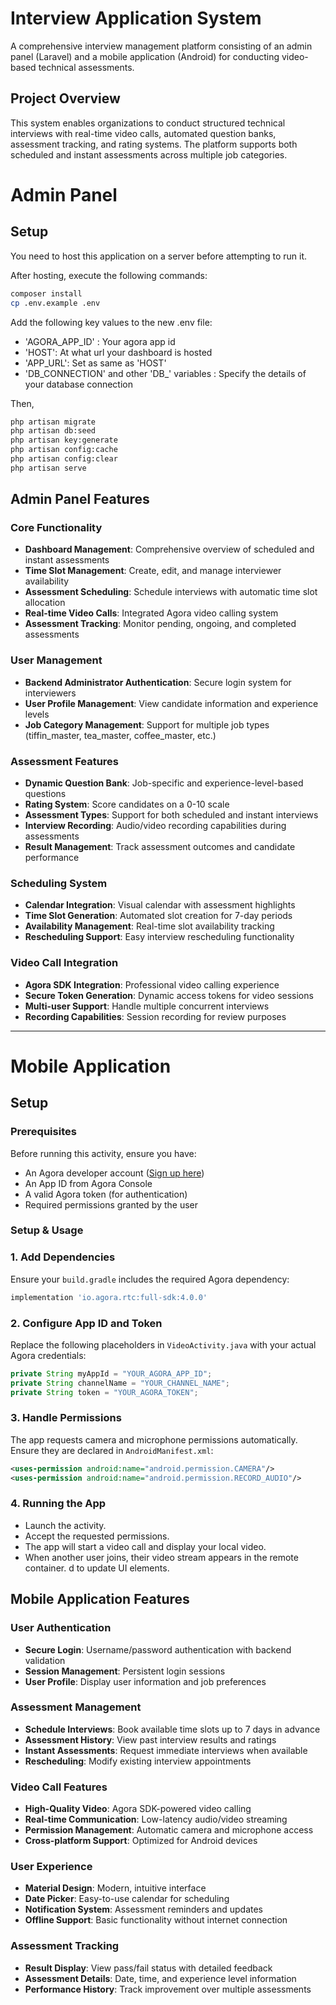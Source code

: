 # Interview Application System

A comprehensive interview management platform consisting of an admin panel (Laravel) and a mobile application (Android) for conducting video-based technical assessments.

## Project Overview

This system enables organizations to conduct structured technical interviews with real-time video calls, automated question banks, assessment tracking, and rating systems. The platform supports both scheduled and instant assessments across multiple job categories.

# Admin Panel

## Setup

You need to host this application on a server before attempting to run it.

After hosting, execute the following commands:

```bash
composer install
cp .env.example .env
```

Add the following key values to the new .env file:

- 'AGORA_APP_ID' : Your agora app id
- 'HOST': At what url your dashboard is hosted
- 'APP_URL': Set as same as 'HOST'
- 'DB_CONNECTION' and other 'DB_' variables : Specify the details of your database connection


Then,

```bash
php artisan migrate
php artisan db:seed
php artisan key:generate
php artisan config:cache
php artisan config:clear
php artisan serve
```

## Admin Panel Features

### **Core Functionality**
- **Dashboard Management**: Comprehensive overview of scheduled and instant assessments
- **Time Slot Management**: Create, edit, and manage interviewer availability
- **Assessment Scheduling**: Schedule interviews with automatic time slot allocation
- **Real-time Video Calls**: Integrated Agora video calling system
- **Assessment Tracking**: Monitor pending, ongoing, and completed assessments

### **User Management**
- **Backend Administrator Authentication**: Secure login system for interviewers
- **User Profile Management**: View candidate information and experience levels
- **Job Category Management**: Support for multiple job types (tiffin_master, tea_master, coffee_master, etc.)

### **Assessment Features**
- **Dynamic Question Bank**: Job-specific and experience-level-based questions
- **Rating System**: Score candidates on a 0-10 scale
- **Assessment Types**: Support for both scheduled and instant interviews
- **Interview Recording**: Audio/video recording capabilities during assessments
- **Result Management**: Track assessment outcomes and candidate performance

### **Scheduling System**
- **Calendar Integration**: Visual calendar with assessment highlights
- **Time Slot Generation**: Automated slot creation for 7-day periods
- **Availability Management**: Real-time slot availability tracking
- **Rescheduling Support**: Easy interview rescheduling functionality

### **Video Call Integration**
- **Agora SDK Integration**: Professional video calling experience
- **Secure Token Generation**: Dynamic access tokens for video sessions
- **Multi-user Support**: Handle multiple concurrent interviews
- **Recording Capabilities**: Session recording for review purposes

---

# Mobile Application

## Setup

### Prerequisites
Before running this activity, ensure you have:
- An Agora developer account ([Sign up here](https://www.agora.io/))
- An App ID from Agora Console
- A valid Agora token (for authentication)
- Required permissions granted by the user

### Setup & Usage

### 1. Add Dependencies
Ensure your `build.gradle` includes the required Agora dependency:
```gradle
implementation 'io.agora.rtc:full-sdk:4.0.0'
```

### 2. Configure App ID and Token
Replace the following placeholders in `VideoActivity.java` with your actual Agora credentials:
```java
private String myAppId = "YOUR_AGORA_APP_ID";
private String channelName = "YOUR_CHANNEL_NAME";
private String token = "YOUR_AGORA_TOKEN";
```

### 3. Handle Permissions
The app requests camera and microphone permissions automatically. Ensure they are declared in `AndroidManifest.xml`:
```xml
<uses-permission android:name="android.permission.CAMERA"/>
<uses-permission android:name="android.permission.RECORD_AUDIO"/>
```

### 4. Running the App
- Launch the activity.
- Accept the requested permissions.
- The app will start a video call and display your local video.
- When another user joins, their video stream appears in the remote container.
d to update UI elements.

## Mobile Application Features

### **User Authentication**
- **Secure Login**: Username/password authentication with backend validation
- **Session Management**: Persistent login sessions
- **User Profile**: Display user information and job preferences

### **Assessment Management**
- **Schedule Interviews**: Book available time slots up to 7 days in advance
- **Assessment History**: View past interview results and ratings
- **Instant Assessments**: Request immediate interviews when available
- **Rescheduling**: Modify existing interview appointments

### **Video Call Features**
- **High-Quality Video**: Agora SDK-powered video calling
- **Real-time Communication**: Low-latency audio/video streaming
- **Permission Management**: Automatic camera and microphone access
- **Cross-platform Support**: Optimized for Android devices

### **User Experience**
- **Material Design**: Modern, intuitive interface
- **Date Picker**: Easy-to-use calendar for scheduling
- **Notification System**: Assessment reminders and updates
- **Offline Support**: Basic functionality without internet connection

### **Assessment Tracking**
- **Result Display**: View pass/fail status with detailed feedback
- **Assessment Details**: Date, time, and experience level information
- **Performance History**: Track improvement over multiple assessments
